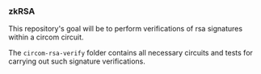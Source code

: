 ### zkRSA

This repository's goal will be to perform verifications of rsa signatures within a circom circuit.

The `circom-rsa-verify` folder contains all necessary circuits and tests for carrying out such signature verifications.

